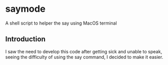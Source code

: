 # saymode
A shell script to helper the say using MacOS terminal

## Introduction
I saw the need to develop this code after getting sick and unable to speak, seeing the difficulty of using the say command, I decided to make it easier.
